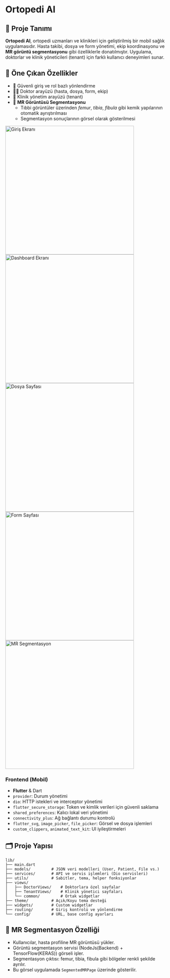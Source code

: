 # Ortopedi AI
## 📱 Proje Tanımı

**Ortopedi AI**, ortopedi uzmanları ve klinikleri için geliştirilmiş bir mobil sağlık uygulamasıdır. Hasta takibi, dosya ve form yönetimi, ekip koordinasyonu ve **MR görüntü segmentasyonu** gibi özelliklerle donatılmıştır. Uygulama, doktorlar ve klinik yöneticileri (tenant) için farklı kullanıcı deneyimleri sunar. 
## 🧠 Öne Çıkan Özellikler

- 🔐 Güvenli giriş ve rol bazlı yönlendirme
- 🧑‍⚕️ Doktor arayüzü (hasta, dosya, form, ekip)
- 🏢 Klinik yönetim arayüzü (tenant)
- 🧠 **MR Görüntüsü Segmentasyonu**
  - Tıbbi görüntüler üzerinden *femur*, *tibia*, *fibula* gibi kemik yapılarının otomatik ayrıştırılması
  - Segmentasyon sonuçlarının görsel olarak gösterilmesi
    
<img src="https://github.com/user-attachments/assets/4787af8c-fa35-43e5-a4bd-b4ac3c8fa31e" alt="Giriş Ekranı" width="400"/>
<img src="https://github.com/user-attachments/assets/548b1303-663a-4f5a-8a83-72984ff688a9" alt="Dashboard Ekranı" width="400"/>
<img src="https://github.com/user-attachments/assets/05523cfd-699c-4e78-a3b5-22c1127caff9" alt="Dosya Sayfası" width="400"/>
<img src="https://github.com/user-attachments/assets/3b549314-8b54-4998-8d18-d07e39843c7b" alt="Form Sayfası" width="400"/>
<img src="https://github.com/user-attachments/assets/1b420141-1fe0-4088-825d-6cb3cd484d2b" alt="MR Segmentasyon" width="400"/>

### Frontend (Mobil)
- **Flutter** & Dart
- `provider`: Durum yönetimi
- `dio`: HTTP istekleri ve interceptor yönetimi
- `flutter_secure_storage`: Token ve kimlik verileri için güvenli saklama
- `shared_preferences`: Kalıcı lokal veri yönetimi
- `connectivity_plus`: Ağ bağlantı durumu kontrolü
- `flutter_svg`, `image_picker`, `file_picker`: Görsel ve dosya işlemleri
- `custom_clippers`, `animated_text_kit`: UI iyileştirmeleri

## 🗂️ Proje Yapısı

```plaintext
lib/
├── main.dart
├── models/         # JSON veri modelleri (User, Patient, File vs.)
├── services/       # API ve servis işlemleri (Dio servisleri)
├── utils/          # Sabitler, tema, helper fonksiyonlar
├── views/
│   ├── DoctorViews/    # Doktorlara özel sayfalar
│   ├── TenantViews/    # Klinik yönetici sayfaları
│   └── common/         # Ortak widgetlar
├── theme/          # Açık/Koyu tema desteği
├── widgets/        # Custom widgetlar
├── routing/        # Giriş kontrolü ve yönlendirme
└── config/         # URL, base config ayarları
```
## 🧪 MR Segmentasyon Özelliği

- Kullanıcılar, hasta profiline MR görüntüsü yükler.
- Görüntü segmentasyon servisi (NodeJs(Backend) + TensorFlow(KERAS)) görseli işler.
- Segmentasyon çıktısı: femur, tibia, fibula gibi bölgeler renkli şekilde ayrılır.
- Bu görsel uygulamada `SegmentedMRPage` üzerinde gösterilir.
